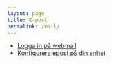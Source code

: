 ```yaml
---
layout: page
title: E-post
permalink: /mail/
---
```


* [Logga in på webmail](https://mail.bullret.se/)
* [Konfigurera epost på din enhet](/mail/setup)